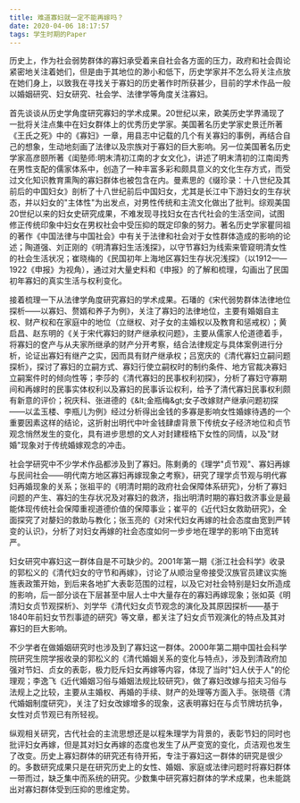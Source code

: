 ```yaml
---
title: 难道寡妇就一定不能再嫁吗？
date: 2020-04-06 18:17:57
tags: 学生时期的Paper
---
```

历史上，作为社会弱势群体的寡妇承受着来自社会各方面的压力，政府和社会舆论紧密地关注着她们，但是由于其地位的渺小和低下，历史学家并不怎么将关注点放在她们身上，以致我在寻找关于寡妇的历史著作时所获甚少，目前的学术作品一般以婚姻研究、妇女研究、社会学、法律学等角度关注寡妇。

首先谈谈从历史学角度研究寡妇的学术成果。20世纪以来，欧美历史学界涌现了一批将关注点集中在妇女群体上的优秀历史学家。美国著名历史学家史景迁所著《王氏之死》中的《寡妇》一章，用县志中记载的几个有关寡妇的事例，再结合自己的想象，生动地刻画了法律以及宗族对于寡妇的巨大影响。另一位美国著名历史学家高彦颐所著《闺塾师:明末清初江南的才女文化》，讲述了明末清初的江南闺秀在男性支配的儒家体系中，创造了一种丰富多彩和颇具意义的文化生存方式，而受过文化知识教育熏陶的寡妇群体也被包含在内。曼素思的《缀珍录：十八世纪及其前后的中国妇女》剖析了十八世纪前后中国妇女，尤其是长江中下游妇女的生存状态，并以妇女的&quot;主体性&quot;为出发点，对男性传统和主流文化做出了批判。综观美国20世纪以来的妇女史研究成果，不难发现寻找妇女在古代社会的生活空间，试图修正传统印象中妇女在男权社会中受压抑的既定印象的努力。著名历史学家瞿同祖的著作《中国法律与中国社会》中有关于法律和社会对于女性群体造成的影响的论述；陶道强、刘正刚的《明清寡妇生活浅探》，以守节寡妇为线索来管窥明清女性的社会生活状况；崔晓梅的《民国初年上海地区寡妇生存状况浅探》（以1912——1922《申报》为视角），通过对大量史料和《申报》的了解和梳理，勾画出了民国初年寡妇的真实生活与权利变化。

接着梳理一下从法律学角度研究寡妇的学术成果。石璠的《宋代弱势群体法律地位探析——以寡妇、赘婿和养子为例》，关注了寡妇的法律地位，主要有婚姻自主权、财产权和在家庭中的地位（立继权、对子女的主婚权以及教育和惩戒权）；黄启昌、赵东明的《关于宋代寡妇的财产继承权问题》，主要从儒家人伦道德着手，将寡妇的奁产与从夫家所继承的财产分开考察，结合法律规定与具体案例进行分析，论证出寡妇有继产之实，因而具有财产继承权；吕宽庆的《清代寡妇立嗣问题探析》，探讨了寡妇的立嗣方式、寡妇行使立嗣权时的制约条件、地方官裁决寡妇立嗣案件时的倾向性等；李莎的《清代寡妇的民事权利初探》，分析了寡妇守寡期间和再嫁时的民事实体权利以及寡妇的民事诉讼权利，给予了清代寡妇民事权利颇有新意的评价；祝庆科、张进德的《\&lt;金瓶梅\&gt;女子改嫁财产继承问题初探——以孟玉楼、李瓶儿为例》经过分析得出金钱的多寡是影响女性婚嫁待遇的一个重要因素这样的结论，这折射出明代中叶金钱肆虐背景下传统女子经济地位和贞节观念悄然发生的变化，具有进步思想的文人对封建桎梏下女性的同情，以及&quot;财婚&quot;现象对于传统婚嫁观念的冲击。

社会学研究中不少学术作品都涉及到了寡妇。陈剩勇的《理学&quot;贞节观&quot;、寡妇再嫁与民间社会——明代南方地区寡妇再嫁现象之考察》，研究了理学贞节观与明代寡妇再婚现象的关系；张祖平的《明清时期的政府社会保障体系研究》，分析了寡妇问题的产生、寡妇的生存状况及对寡妇的救济，指出明清时期的寡妇救济事业是最能体现传统社会保障重视道德价值的保障事业；崔平的《近代妇女救助研究》，全面探究了对嫠妇的救助与教化；张玉亮的《对宋代妇女再嫁的社会态度由宽到严转变的认识》，分析了对妇女再嫁的社会态度如何一步步地在理学的影响下由宽转严。

妇女研究中寡妇这一群体自是不可缺少的。2001年第一期《浙江社会科学》收录的郭松义的《清代妇女的守节和再嫁》，讨论了从顺治皇帝接受汉族官员建议实施旌表政策开始，到后来各地扩大表彰范围的过程，以及它对社会特别是妇女所造成的影响，后一部分谈在下层甚至中层人士中大量存在的寡妇再嫁现象；张如英《明清妇女贞节观探析》、刘学华《清代妇女贞节观念的演化及其原因探析——基于1840年前妇女节烈事迹的研究》等文章，都关注了妇女贞节观演化的特点及其对寡妇的巨大影响。

不少学者在做婚姻研究时也涉及到了寡妇这一群体。2000年第二期中国社会科学院研究生院学报收录的郭松义的《清代婚姻关系的变化与特点》，涉及到清政府加强对节妇、贞女的表彰，极力贬斥妇女再嫁等内容，体现了当时&quot;妇人伏于人&quot;的伦理观；李逸飞《近代婚姻习俗与婚姻法规比较研究》，做了寡妇改嫁与招夫习俗与法规上之比较，主要从主婚权、再婚的手续、财产的处理等方面入手。张晓蓓《清代婚姻制度研究》，关注了妇女改嫁增多的现象，这表明寡妇在与贞节牌坊抗争，女性对贞节观已有所轻视。

纵观相关研究，古代社会的主流思想还是以程朱理学为背景的，表彰节妇的同时也批评妇女再嫁，但是其对妇女再嫁的态度也发生了从严变宽的变化，贞洁观也发生了改变。历史上寡妇群体的研究还有待开拓，专注于寡妇这一群体的研究是很少的。多数研究成果只是在研究历史上的女性、婚姻、家庭或法律问题时将寡妇群体一带而过，缺乏集中而系统的研究。少数集中研究寡妇群体的学术成果，也未能跳出对寡妇群体受到压抑的思维定势。
